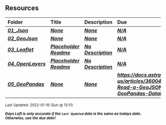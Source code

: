 ## Resources

| Folder | Title | Description | Due |  |
|:------|:------|:------|:------|:-----:|
| ***<a href="https://github.com/rugbyprof/4553-Spatial-DS/tree/master/Resources/01_Json">01_Json</a>*** | ***<a href="https://github.com/rugbyprof/4553-Spatial-DS/tree/master/Resources/01_Json">None</a>*** | ***<a href="https://github.com/rugbyprof/4553-Spatial-DS/tree/master/Resources/01_Json">None</a>*** | ***<a href="https://github.com/rugbyprof/4553-Spatial-DS/tree/master/Resources/01_Json">N/A</a>*** |  |
| ***<a href="https://github.com/rugbyprof/4553-Spatial-DS/tree/master/Resources/02_GeoJson">02_GeoJson</a>*** | ***<a href="https://github.com/rugbyprof/4553-Spatial-DS/tree/master/Resources/02_GeoJson">None</a>*** | ***<a href="https://github.com/rugbyprof/4553-Spatial-DS/tree/master/Resources/02_GeoJson">None</a>*** | ***<a href="https://github.com/rugbyprof/4553-Spatial-DS/tree/master/Resources/02_GeoJson">N/A</a>*** |  |
| ***<a href="https://github.com/rugbyprof/4553-Spatial-DS/tree/master/Resources/03_Leaflet">03_Leaflet</a>*** | ***<a href="https://github.com/rugbyprof/4553-Spatial-DS/tree/master/Resources/03_Leaflet"> Placeholder Readme </a>*** | ***<a href="https://github.com/rugbyprof/4553-Spatial-DS/tree/master/Resources/03_Leaflet"> No Description</a>*** | ***<a href="https://github.com/rugbyprof/4553-Spatial-DS/tree/master/Resources/03_Leaflet">N/A</a>*** |  |
| ***<a href="https://github.com/rugbyprof/4553-Spatial-DS/tree/master/Resources/04_OpenLayers">04_OpenLayers</a>*** | ***<a href="https://github.com/rugbyprof/4553-Spatial-DS/tree/master/Resources/04_OpenLayers"> Placeholder Readme </a>*** | ***<a href="https://github.com/rugbyprof/4553-Spatial-DS/tree/master/Resources/04_OpenLayers"> No Description</a>*** | ***<a href="https://github.com/rugbyprof/4553-Spatial-DS/tree/master/Resources/04_OpenLayers">N/A</a>*** |  |
| ***<a href="https://github.com/rugbyprof/4553-Spatial-DS/tree/master/Resources/05_GeoPandas">05_GeoPandas</a>*** | ***<a href="https://github.com/rugbyprof/4553-Spatial-DS/tree/master/Resources/05_GeoPandas">None</a>*** | ***<a href="https://github.com/rugbyprof/4553-Spatial-DS/tree/master/Resources/05_GeoPandas">None</a>*** | ***<a href="https://github.com/rugbyprof/4553-Spatial-DS/tree/master/Resources/05_GeoPandas"> https://docs.astraea.earth/hc/en-us/articles/360043919911-Read-a-GeoJSON-File-into-a-GeoPandas-DataFrame</a>*** |  |

<sup>Last Updated: 2022-01-16 (Sun @ 13:11)</sup> 

<sup>***Days Left is only accurate if the `Last Updated` date is the same as todays date. Otherwise, use the due date!***</sup> 